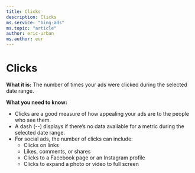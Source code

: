 ```yaml
---
title: Clicks
description: Clicks
ms.service: "bing-ads"
ms.topic: "article"
author: eric-urban
ms.author: eur
---
```


# Clicks

**What it is:**  The number of times your ads were clicked during the selected date range.

**What you need to know:**
- Clicks are a good measure of how appealing your ads are to the people who see them.
- A dash (--) displays if there’s no data available for a metric during the selected date range.
- For social ads, the number of clicks can include:
   - Clicks on links
   - Likes, comments, or shares
   - Clicks to a Facebook page or an Instagram profile
   - Clicks to expand a photo or video to full screen


